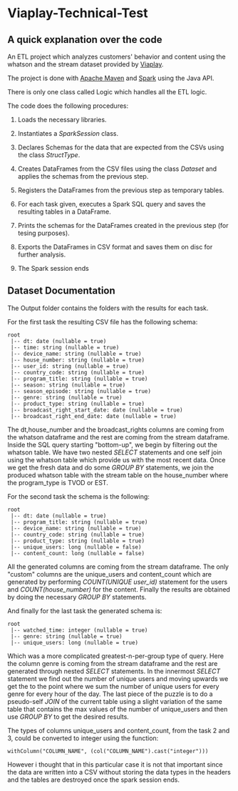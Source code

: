 # Viaplay-Technical-Test

## A quick explanation over the code

An ETL project which analyzes customers' behavior and content using the whatson and the 
stream dataset provided by [Viaplay](https://viaplay.se/ "Viaplay's Homepage").

The project is done with [Apache Maven](https://maven.apache.org/ "Apache Maven Homepage") and 
[Spark](https://spark.apache.org/docs/latest/ "Apache Spark Latest Doc Page") using the Java API. 

There is only one class called Logic which handles all the ETL logic.

The code does the following procedures:

1. Loads the necessary libraries.

2. Instantiates a *SparkSession* class.

3. Declares Schemas for the data that are expected from the CSVs using the class *StructType*.  

4. Creates DataFrames from the CSV files using the class *Dataset<Row>* and applies the schemas from the previous step.

5. Registers the DataFrames from the previous step as temporary tables.

6. For each task given, executes a Spark SQL query and saves the resulting tables in a DataFrame.

7. Prints the schemas for the DataFrames created in the previous step (for tesing purposes).

8. Exports the DataFrames in CSV format and saves them on disc for further analysis.

9. The Spark session ends

## Dataset Documentation

The Output folder contains the folders with the results for each task.

For the first task the resulting CSV file has the following schema:

```
root
 |-- dt: date (nullable = true)
 |-- time: string (nullable = true)
 |-- device_name: string (nullable = true)
 |-- house_number: string (nullable = true)
 |-- user_id: string (nullable = true)
 |-- country_code: string (nullable = true)
 |-- program_title: string (nullable = true)
 |-- season: string (nullable = true)
 |-- season_episode: string (nullable = true)
 |-- genre: string (nullable = true)
 |-- product_type: string (nullable = true)
 |-- broadcast_right_start_date: date (nullable = true)
 |-- broadcast_right_end_date: date (nullable = true)
```
The dt,house_number and the broadcast_rights columns are coming from the whatson dataframe and the rest are coming from the stream dataframe. Inside the SQL query starting "bottom-up", we begin by filtering out the whatson table. We have two nested *SELECT* statements and one self join using the whatson table which provide us with the most recent data. Once we get the fresh data and do some *GROUP BY* statements, we join the produced whatson table with the stream table on the house_number where the program_type is TVOD or EST.  

For the second task the schema is the following:
```
root
 |-- dt: date (nullable = true)
 |-- program_title: string (nullable = true)
 |-- device_name: string (nullable = true)
 |-- country_code: string (nullable = true)
 |-- product_type: string (nullable = true)
 |-- unique_users: long (nullable = false)
 |-- content_count: long (nullable = false)
 ```
All the generated columns are coming from the stream dataframe. The only "custom" columns are the unique_users and content_count which are generated by performing *COUNT(UNIQUE user_id)* statement for the users and *COUNT(house_number)* for the content. Finally the results are obtained by doing the necessary *GROUP BY* statements. 
 
And finally for the last task the generated schema is:
```
root
 |-- watched_time: integer (nullable = true)
 |-- genre: string (nullable = true)
 |-- unique_users: long (nullable = true)
```
Which was a more complicated greatest-n-per-group type of query. Here the column genre is coming from the stream dataframe and the rest are generated through nested *SELECT* statements. In the innermost *SELECT* statement we find out the number of unique users and moving upwards we get the to the point where we sum the number of unique users for every genre for every hour of the day. The last piece of the puzzle is to do a pseudo-self *JOIN* of the current table using a slight variation of the same table that contains the max values of the number of unique_users and then use *GROUP BY* to get the desired results. 

The types of columns unique_users and content_count, from the task 2 and 3, could be converted to integer using the function:
```
withColumn("COLUMN_NAME", (col("COLUMN_NAME").cast("integer")))
```
However i thought that in this particular case it is not that important since the data are written into a CSV without storing the data types in the headers and the tables are destroyed once the spark session ends.
